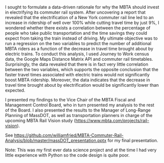 I sought to formulate a data-driven rationale for why the MBTA should invest in electrifying its commuter rail system. After uncovering a report that revealed that the electrification of a New York commuter rail line led to an increase in ridership of well over 100% while cutting travel time by just 9%, I wondered whether there exists a correlation between the percentage of people who take public transportation and the time savings they could expect from taking the train instead of driving. My ultimate objective was to run a regression on the two variables to predict the number of additional MBTA riders as a function of the decrease in travel time brought about by electric trains. To conduct this analysis, I used Journey to Work census data, the Google Maps Distance Matrix API and commuter rail timetables. Surprisingly, the data revealed that there is in fact very little correlation between the two variables, which supports the opposite conclusion that the faster travel times associated with electric trains would not significantly boost MBTA ridership. Moreover, the data indicates that the decrease in travel time brought about by electrification would be significantly lower than expected.

I presented my findings to the Vice Chair of the MBTA Fiscal and Management Control Board, who in turn presented my analysis to the rest of the Board. I also presented the results to the Manager of Long-Range Planning of MassDOT, as well as transportation planners in charge of the upcoming MBTA Rail Vision study (https://www.mbta.com/projects/rail-vision). 

See https://github.com/williamfried/MBTA-Commuter-Rail-Analysis/blob/master/massDOT_presentation.pptx for my final presentation.

Note: This was my first ever data science project and at the time I had very little experience with Python so the code design is quite poor.
